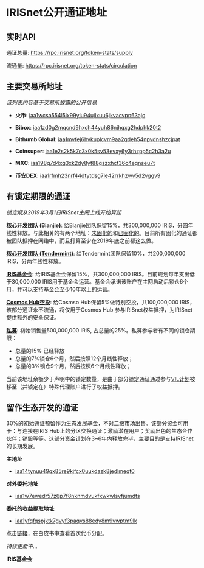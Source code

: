 # IRISnet公开通证地址

## 实时API

通证总量: https://rpc.irisnet.org/token-stats/supply

流通量: https://rpc.irisnet.org/token-stats/circulation


## 主要交易所地址
_该列表内容基于交易所披露的公开信息_

- **火币**: [iaa1wcsa554l5lx99ylu94ujlxuu6jkvacvpp63ajc](https://www.irisplorer.io/#/address/iaa1wcsa554l5lx99ylu94ujlxuu6jkvacvpp63ajc)

- **Bibox**: [iaa1zd0g2mqcnd9hxch44yuh86njhqxg2hdphk20t2](https://www.irisplorer.io/#/address/iaa1zd0g2mqcnd9hxch44yuh86njhqxg2hdphk20t2)

- **Bithumb Global**: [iaa1mvfej6hvkuplcvm9aa2qdeh54npvdnshzcjpat](https://www.irisplorer.io/#/address/iaa1mvfej6hvkuplcvm9aa2qdeh54npvdnshzcjpat)

- **Coinsuper**: [iaa1e2s2k5k7c3x0k5sv53evxy6y3rhzpp5c2h3a2u](https://www.irisplorer.io/#/address/iaa1e2s2k5k7c3x0k5sv53evxy6y3rhzpp5c2h3a2u)

- **MXC**: [iaa198g7d4xq3xk2dy8yt88gszxhct36c4egnseu7t](https://www.irisplorer.io/#/address/iaa198g7d4xq3xk2dy8yt88gszxhct36c4egnseu7t)

- **币安DEX**: [iaa1rfmh23nrf44dtytdsg7le42rrkhzwv5d2vggv9](https://www.irisplorer.io/#/address/iaa1rfmh23nrf44dtytdsg7le42rrkhzwv5d2vggv9)

## 有锁定期限的通证
_锁定期从2019年3月1日IRISnet主网上线开始算起_

**核心开发团队 (Bianjie)**:	给Bianjie团队保留15%，共300,000,000 IRIS，分四年线性释放。与此相关的有两个地址：[未固化的](https://www.irisplorer.io/#/address/iaa1t3alcjnr7qwje9qs0axah4mwp9jvl8vns9y9gu)和[已固化的](https://www.irisplorer.io/#/address/iaa156lnmahxx53yxduxax7pu6rdf6dy44edejtnpk)。目前所有固化的通证都被团队抵押在网络中，而且打算至少在2019年底之前都这么做。

**[核心开发团队 (Tendermint)](https://www.irisplorer.io/#/address/iaa13wqpy0ehazj7alvyc8ch36dsszp704pwts47wc)**:	给Tendermint团队保留10%，共200,000,000 IRIS，分两年线性释放。

**[IRIS基金会](https://www.irisplorer.io/#/address/iaa1p7qu0acxgwrg059va65cl8sq3w9japnkj93vrc)**: 给IRIS基金会保留15%，共300,000,000 IRIS。目前规划每年支出低于30,000,000 IRIS用于基金会运营。基金会承诺该账户在主网启动后锁仓6个月，并可以支持基金会至少10年以上的运营。   

**[Cosmos Hub空投](https://www.irisplorer.io/#/address/iaa1y4ze04mauet065h2eehr5cwpskr7j6275j46ch)**:	给Cosmso Hub保留5%做特别空投，共100,000,000 IRIS，该部分通证永不流通，将仅用于Cosmos Hub 参与IRISnet权益抵押，为IRISnet 提供额外的安全保证。

**[私募](https://www.irisplorer.io/#/address/iaa1n5x9ng3ufr29nw4eauzq6pkwzgkqrxdgacph4t)**: 初始销售量500,000,000 IRIS, 占总量的25%。私募参与者有不同的锁仓期限：
- 总量的15% 已经释放
- 总量的7%锁仓6个月，然后按照12个月线性释放；
- 总量的3%锁仓9个月，然后按照6个月线性释放；

当前该地址余额少于声明中的锁定数量，是由于部分锁定通证通过参与[VIL计划](vil_authorization_letter_template.md)被移至（并锁定在）特殊代理账户进行了权益抵押。

## 留作生态开发的通证

30%的初始通证预留作为生态发展基金，不对二级市场出售。该部分资金可用于：与连接在IRIS Hub上的分区交换通证；激励潜在用户；奖励出色的生态合作伙伴；销毁等等。这部分资金计划在3~6年内释放完毕，主要目的是支持IRISnet的长期发展。

**主地址**
- [iaa14tynuu49qx85re9kjfcx0uukdazk8jedlmeqt0](https://www.irisplorer.io/#/address/iaa14tynuu49qx85re9kjfcx0uukdazk8jedlmeqt0)

**对外委托地址**
- [iaa1w7ewedr57z6p7f8nknmdvukfxwkwlsvfjumdts](https://www.irisplorer.io/#/address/iaa1w7ewedr57z6p7f8nknmdvukfxwkwlsvfjumdts)

**委托的收益提取地址**
- [iaa1yfqfqspjktk7gvyf3paqys88edy8m9vwptm9lk](https://www.irisplorer.io/#/address/iaa1yfqfqspjktk7gvyf3paqys88edy8m9vwptm9lk)

点击[链接](https://github.com/irisnet/irisnet/blob/master/%E7%99%BD%E7%9A%AE%E4%B9%A6.md#%E5%88%9D%E5%A7%8B%E9%80%9A%E8%AF%81%E5%88%86%E9%85%8D)，在白皮书中查看首次代币分配。

_持续更新中..._


**IRIS基金会**
